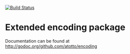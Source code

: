 [![Build Status](https://travis-ci.org/atotto/encoding.png)](https://travis-ci.org/atotto/encoding)

# Extended encoding package

Documentation can be found at http://godoc.org/github.com/atotto/encoding


